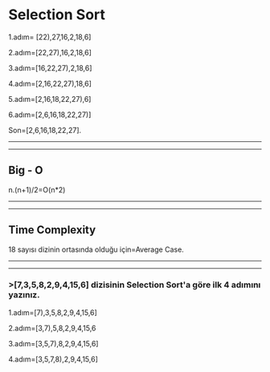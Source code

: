 # Selection Sort

1.adım= [22),27,16,2,18,6]

2.adım=[22,27),16,2,18,6]

3.adım=[16,22,27),2,18,6]

4.adım=[2,16,22,27),18,6]

5.adım=[2,16,18,22,27),6]

6.adım=[2,6,16,18,22,27)]

Son=[2,6,16,18,22,27].
___
___


## Big - O

n.(n+1)/2=O(n*2)

___
___

## Time Complexity

18 sayısı dizinin ortasında olduğu için=Average Case.
___
___

### >[7,3,5,8,2,9,4,15,6] dizisinin Selection Sort'a göre ilk 4 adımını yazınız.

1.adım=[7),3,5,8,2,9,4,15,6]

2.adım=[3,7),5,8,2,9,4,15,6

3.adım=[3,5,7),8,2,9,4,15,6]

4.adım=[3,5,7,8),2,9,4,15,6]



